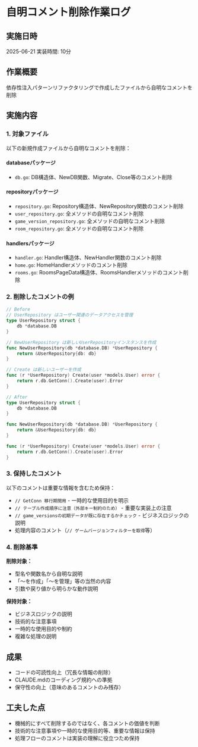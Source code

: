 # 自明コメント削除作業ログ

## 実施日時
2025-06-21
実装時間: 10分

## 作業概要
依存性注入パターンリファクタリングで作成したファイルから自明なコメントを削除

## 実施内容

### 1. 対象ファイル

以下の新規作成ファイルから自明なコメントを削除：

#### databaseパッケージ
- `db.go`: DB構造体、NewDB関数、Migrate、Close等のコメント削除

#### repositoryパッケージ  
- `repository.go`: Repository構造体、NewRepository関数のコメント削除
- `user_repository.go`: 全メソッドの自明なコメント削除
- `game_version_repository.go`: 全メソッドの自明なコメント削除
- `room_repository.go`: 全メソッドの自明なコメント削除

#### handlersパッケージ
- `handler.go`: Handler構造体、NewHandler関数のコメント削除
- `home.go`: HomeHandlerメソッドのコメント削除
- `rooms.go`: RoomsPageData構造体、RoomsHandlerメソッドのコメント削除

### 2. 削除したコメントの例

```go
// Before
// UserRepository はユーザー関連のデータアクセスを管理
type UserRepository struct {
    db *database.DB
}

// NewUserRepository は新しいUserRepositoryインスタンスを作成
func NewUserRepository(db *database.DB) *UserRepository {
    return &UserRepository{db: db}
}

// Create は新しいユーザーを作成
func (r *UserRepository) Create(user *models.User) error {
    return r.db.GetConn().Create(user).Error
}

// After
type UserRepository struct {
    db *database.DB
}

func NewUserRepository(db *database.DB) *UserRepository {
    return &UserRepository{db: db}
}

func (r *UserRepository) Create(user *models.User) error {
    return r.db.GetConn().Create(user).Error
}
```

### 3. 保持したコメント

以下のコメントは重要な情報を含むため保持：

- `// GetConn 移行期間用` - 一時的な使用目的を明示
- `// テーブル作成順序に注意（外部キー制約のため）` - 重要な実装上の注意
- `// game_versionsの初期データが既に存在するかチェック` - ビジネスロジックの説明
- 処理内容のコメント（`// ゲームバージョンフィルターを取得`等）

### 4. 削除基準

**削除対象：**
- 型名や関数名から自明な説明
- 「〜を作成」「〜を管理」等の当然の内容
- 引数や戻り値から明らかな動作説明

**保持対象：**
- ビジネスロジックの説明
- 技術的な注意事項
- 一時的な使用目的や制約
- 複雑な処理の説明

## 成果

- コードの可読性向上（冗長な情報の削除）
- CLAUDE.mdのコーディング規約への準拠
- 保守性の向上（意味のあるコメントのみ残存）

## 工夫した点

- 機械的にすべて削除するのではなく、各コメントの価値を判断
- 技術的な注意事項や一時的な使用目的等、重要な情報は保持
- 処理フローのコメントは実装の理解に役立つため保持